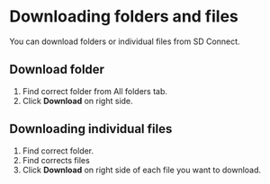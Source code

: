 # Downloading folders and files
You can download folders or individual files from SD Connect. 

## Download folder
1. Find correct folder from All folders tab.
2. Click **Download** on right side.

## Downloading individual files
1. Find correct folder.
2. Find corrects files
3. Click **Download** on right side of each file you want to download.
